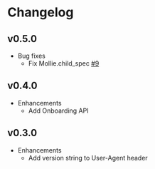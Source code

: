 # Changelog

## v0.5.0

  * Bug fixes
    * Fix Mollie.child_spec [#9](https://github.com/jarroput/mollie/pull/9)

## v0.4.0

  * Enhancements
    * Add Onboarding API

## v0.3.0

  * Enhancements
    * Add version string to User-Agent header
